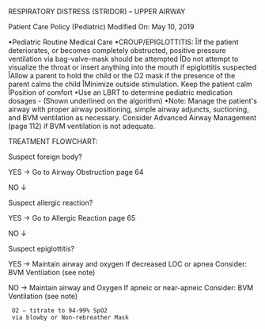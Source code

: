 RESPIRATORY DISTRESS (STRIDOR) – UPPER AIRWAY

Patient Care Policy (Pediatric)
Modified On: May 10, 2019

•Pediatric Routine Medical Care
•CROUP/EPIGLOTTITIS:
ÎIf the patient deteriorates, or becomes completely obstructed, positive pressure ventilation via bag-valve-mask should be attempted
ÎDo not attempt to visualize the throat or insert anything into the mouth if epiglottitis suspected
ÎAllow a parent to hold the child or the O2 mask if the presence of the parent calms the child
ÎMinimize outside stimulation. Keep the patient calm
ÎPosition of comfort
•Use an LBRT to determine pediatric medication dosages - (Shown underlined on the algorithm)
•Note: Manage the patient's airway with proper airway positioning, simple airway adjuncts, suctioning, and BVM ventilation as necessary. Consider Advanced Airway Management (page 112) if BVM ventilation is not adequate.

TREATMENT FLOWCHART:

Suspect foreign body?

YES → Go to Airway Obstruction page 64

NO ↓

Suspect allergic reaction?

YES → Go to Allergic Reaction page 65

NO ↓

Suspect epiglottitis?

YES → Maintain airway and oxygen
      If decreased LOC or apnea Consider:
      BVM Ventilation (see note)

NO → Maintain airway and Oxygen
     If apneic or near-apneic Consider:
     BVM Ventilation (see note)
     
     O2 – titrate to 94-99% SpO2
     via blowby or Non-rebreather Mask

